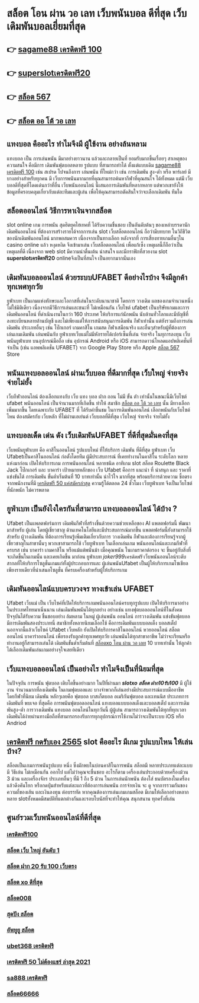 # สล็อต โอน ผ่าน วอ เลท เว็บพนันบอล ดีที่สุด เว็บเดิมพันบอลเยี่ยมที่สุด

## 👉 [sagame88 เครดิตฟรี 100](https://mabet.net/credit-free-new/)
## 👉 [superslotเครดิตฟรี20](https://mabet.net/20-free-100/)
## 👉 [สล็อต 567](https://bio.link/tisawago)
## 👉 [สล็อต ออ โต้ วอ เลท](https://mabet.net/credit-free-100/)

## แทงบอล คืออะไร   ทำไมจึงมี ผู้ใช้งาน อย่างล้นหลาม

แทงบอล เป็น การเล่นพนัน มีมาอย่างยาวนาน แล้วและกลายเป็นที่ ยอมรับมากขึ้นเรื่อยๆ  สาเหตุของความสนใจ คือมีการ เดิมพันฟุตบอลหลาย รูปแบบ ที่สามารถทำได้ ตั้งแต่แบบเดิม [sagame88 เครดิตฟรี 100](https://mabet.net/20-free-100/)  เช่น สเปรด ไปจนถึงการ เล่นพนัน ที่ใหม่กว่า เช่น การเดิมพัน สูง-ต่ำ หรือ พาร์เลย์  มีบางอย่างสำหรับทุกคน มี เว็บการพนันมากมายที่คุณสามารถค้นหากีฬาที่คุณสนใจ ได้ทั้งหมด แต่มี เว็บบอลดีที่สุดที่โดดเด่นกว่าที่อื่น เว็บพนันออนไลน์ นี้เสนอการเดิมพันที่หลากหลาย แต่พวกเขายังให้ข้อมูลที่ครอบคลุมเกี่ยวกับแต่ละทีมและผู้เล่น เพื่อให้คุณสามารถตัดสินใจว่าจะเลือกเดิมพัน ทีมใด

## สล็อตออนไลน์  วิธีการหาเงินจากสล็อต 

 slot online เกม การพนัน สุดฮิตยุคไฮเทคที่ ได้รับความชื่นชอบ เป็นอันดับต้นๆ ของเหล่าบรรดานักเดิมพันออนไลน์  ที่ต้องการสร้างรายได้จากการเล่น slot   เว็บสล็อตออนไลน์ ถือว่ามีบทบาท ในวิถีชีวิตของนักเดิมพันออนไลน์ มากพอสมควร เนื่องจากเป็นทางเลือก หลังจากที่ การเสี่ยงทายเกมอื่นๆใน casino online   แล้ว หงุดหงิด จึงเข้ามาเล่น เว็บสล็อตออนไลน์ เพื่อแก้เซ็ง เหตุผลนี้ก็ถือว่าเป็นเหตุผลที่ดี เนื่องจาก web slot  มีความน่าตื่นเต้น น่าสนใจ และมีกราฟิกที่สวยงาม  slot **superslotเครดิตฟรี20** onlineจึงเป็นที่สนใจ เป็นอยากมากนั่นเอง


##  เดิมพันบอลออนไลน์ ด้วยระบบUFABET ดีอย่างไรบ้าง จึงมีลูกค้าทุกเพศทุกวัย

 ยูฟ่าเบท เป็นเกมแห่งทักษะและโอกาสที่เล่นในระดับนานาชาติ โดยการ วางเดิม ผลของเกมจำนวนหนึ่ง ไม่ใช่มิติเดียว เนื่องจากมีวิธีการเล่นและชนะที่ ไม่เหมือนกัน  เว็บไซต์ ufabet เป็นบริษัทเกมและการเดิมพันออนไลน์ ที่ดำเนินงานในกว่า 160 ประเทศ ให้บริการแก่นักพนัน นับล้านทั่วโลกและมีบัญชีที่ลงทะเบียนหลายล้านบัญชี และไม่เพียงแต่ให้การสนับสนุนการเดิมพัน กีฬาเท่านั้น แต่ยังรวมถึงการเล่นเดิมพัน ประเภทอื่นๆ เช่น โป๊กเกอร์ เกมคาสิโน เกมสด กีฬาเสมือนจริง และอื่นๆสำหรับผู้ที่ต้องการเล่นเกมเดิมพัน เล่นพนันกับ ยูฟ่าเบทเว็บแม่ไม่มีหักรายได้เปอร์เซ็นที่เล่น จ่ายจริง ในทุการลงทุน  เว็บพนันยูฟ่าเบท  บนอุปกรณ์มือถือ เช่น อุปกรณ์ Android หรือ iOS สามารถดาวน์โหลดแอปพลิเคชั่นที่จำเป็น (เช่น แอพพลิเคชั่น UFABET) จาก Google Play Store หรือ Apple [สล็อต 567](https://mabet.net/credit-free-100/) Store 


## พนันแทงบอลออนไลน์  ผ่านเว็บบอล ที่ดีมากที่สุด  เว็บใหญ่ จ่ายจริง จ่ายไม่ยั้ง

 เว็บกีฬาออนไลน์ ต้องเลือกแทงกับ เว็บ แทง บอล ฝาก ถอน ไม่มี ขั้น ต่ํา เท่านั้นในขณะนี้มีเว็บไซต์ ufabet พนันออนไลน์ เป็นจำนวนมากที่เกิดขึ้น ทำให้ สมาชิก [สล็อต ออ โต้ วอ เลท](https://member.mabet.net/?action=login) นั้น มีทางเลือกเพิ่มมากขึ้น โดยเฉพาะกับ UFABET ที่   ได้รับคำชื่นชม ในการเดิมพันออนไลน์ เลือกพนันกับเว็บไซต์ไหน ต้องสมัครกับ เว็บหลัก ที่ไม่ผ่านเอเย่นต์  เว็บบอลที่ดีที่สุด เว็บใหญ่ จ่ายจริง จ่ายไม่ยั้ง

## แทงบอลเด็ด เด่น ดัง เว็บเดิมพันUFABET ที่ดีที่สุดมั่นคงที่สุด

 เว็บพนันยูฟ่าเบท คือ คาสิโนออนไลน์ รูปแบบใหม่ ที่ให้บริการ เดิมพัน  ที่ดีที่สุด  ยูฟ่าเบท เว็บ Ufabetเป็นคาสิโนออนไลน์   ก่อตั้งโดยทีม ผู้มีประสบการณ์ ที่เคยทำงานในคาสิโน ระดับโลก หลายแห่งมาก่อน เปิดให้บริการเกม การพนันออนไลน์ หลายชนิด อาทิเกม slot สล็อต Roulette Black Jack โป๊กเกอร์ และ บาคาร่า เป้าหมายหลักของ เว็บ Ufabet คือการ แนะนำ ที่ น่าสนุก และ ราคาที่แข่งขันได้ การเดิมพัน ขั้นต่ำเริ่มต้นที่ 10 บาทเท่านั้น น่าไว้ใจ มากที่สุด พร้อมบริการด้วยความ ซื่อตรง จากพนักงานที่มี [เครดิตฟรี 50 แค่สมัครล่าสุด](https://mabet.net/pg-slot-credit-free/) ความรู้ได้ตลอด 24 ชั่วโมง  เว็บยูฟ่าเบท  จึงเป็นเว็บไซต์ ที่นักพนัก  ไม่ควรพลาด

## ยูฟ่าเบท เป็นยังไงใครกันที่สามารถ แทงบอลออนไลน์  ได้บ้าง ?

Ufabet เป็นแพลตฟอร์มการ เดิมพันกีฬาที่สร้างขึ้นด้วยความช่วยเหลือของ AI แพลตฟอร์มนี้ พัฒนา มาสำหรับ ผู้เล่น โดยผู้เชี่ยวชาญ ด้านเทคโนโลยีและมีประสบการณ์มากขึ้น แพลตฟอร์มนี้ยังสามารถใช้สำหรับ ผู้วางเดิมพัน ที่ต้องการเรียนรู้เพิ่มเติมเกี่ยวกับการ วางเดิมพัน กีฬาและต้องการเรียนรู้จากผู้เชี่ยวชาญในสาขานั้นๆ พวกเขาสามารถใช้  เว็บยูฟ่าเบท ในเลือกเล่นเกม พนันออนไลน์และเกมกีฬาที่ ครบรส เช่น บาคาร่า เกมคาสิโน หรือแม้แต่พนันม้า เมื่อคุณพนัน ในเกมราคาต่อรอง จะ ขึ้นอยู่กับสิ่งที่จะเกิดขึ้นในเกมนั้น และเคยเกิดขึ้น มาก่อน  ยูฟ่าเบท   *joker999เครดิตฟรี* เว็บพนันออนไลน์ระดับสากลที่ให้บริการโซลูชั่นเกมแก่ทั้งผู้ประกอบการและ ผู้เล่นพนันUfabet เป็นผู้ให้บริการเกมโซเชียลเพียงรายเดียวที่นำเสนอโซลูชั่น  ที่ครบเครื่องสำหรับผู้ให้บริการเกม 

##  เดิมพันออนไลน์แบบครบวงจร ทางเข้าเล่น UFABET 

 Ufabet เว็บแม่   เป็น  เว็บไซค์ที่เปิดให้บริการเกมพนันออนไลน์ครบทุกรูปแบบ เปิดให้บริการมาอย่างในประเทศไทยมาเนิ่นนาน  เล่นเดิมพันพนันได้ทุกอย่าง  อย่างเช่น แทงฟุตบอลออนไลน์ที่ในสังคมปัจจุบันได้รับความ ชื่นชอบอย่าง ล้มหลาม ในหมู่ ผู้เล่นพนัน ออนไลน์  การวางเดิมพัน แข่งขันฟุตบอล มีการเดิมพันสองประเภทนี่ สมาชิกทั้งหลายนิยมเลือกใช้  คือการเดิมพันแบบบอลเต็ง บอลสเต็ป นอกจากนี้แล้วเว็บไซค์ Ufabet เว็บหลัก ยังเปิดให้บริการคาสิโนออนไลน์ หวยออนไลน์ สล็อตออนไลน์ บาคาร่าออนไลน์  เพื่อรองรับลูกค้าทุกเพศทุกวัย เล่นพนันได้ทุกสาขาอาชีพ ไม่ว่าจะเรียนหรือทำงานอยู่ก็สามารถเล่นได้ เดิมพันขั้นต่ำเริ่มต้นที่ [สล็อตxo โอน ผ่าน วอ เลท](https://mabet.net/register/) 10 บาทเท่านั้น ให้ลูกค้าได้เลือกเดิมพันเล่นเกมอย่างจุใจเลยทีเดียว


## เว็บแทงบอลออนไลน์   เป็นอย่างไร  ทำไมจึงเป็นที่นิยมที่สุด

ในปัจจุบัน การพนัน ฟุตบอล เติบโตขึ้นอย่างมาก ในปีที่ผ่านมา ***slotxo สล็อต ฝาก10รับ100*** มี ผู้ใช้งาน จำนวนมากที่ลงเดิมพัน ในเกมฟุตบอลและ บางจำพวกก็เล่นอย่างมีประสบการณ์แบบมืออาชีพ โดยกีฬาที่นิยม เดิมพัน หลักๆเลยคือ ฟุตบอล บาสเก็ตบอล อเมริกันฟุตบอล และเทนนิส ประเภทการเดิมพันที่ พบเจอ ที่สุดคือ  การพนันฟุตบอลออนไลน์  แทงบอลแบบบอลเต็งและบอลสเต็ป และการเดิมพันสูง-ต่ำ การวางเดิมพัน แทงบอล ออนไลน์ในทุกวันนี้  ผู้ผู้เล่น สามารถวางเดิมพันได้ทุกที่ทุกเวลา เดิมพันได้ง่ายผ่านทางมือถือที่สามารถรองรับการทุกอุปกรณ์การใช้งานไม่ว่าจะเป็นระบบ iOS หรือ Andriod

##  [เครดิตฟรี กดรับเอง 2565](https://mabet.net/) slot  คืออะไร มีเกม รูปแบบไหน ให้เล่นบ้าง?

 สล็อตเป็นเกมการพนันรูปแบบ หนึ่ง ซึ่งมักพบในบ่อนคาสิโนการพนัน สล็อตมี หลายประเภทแต่ละแบบมี วิธีเล่น  ไม่เหมือนกัน ออกไป แต่ไม่ว่าคุณจะชื่นชอบ อะไรก็ตาม เครื่องเล่นประกอบด้วยเครื่องม้วน 3 ม้วน และเครื่องจักร ประเภทอื่นๆ  ที่มี 1 ถึง 5 ม้วน ในการเล่นนักพนัน ต้องใส่ ธนบัตรลงในเครื่องแล้วดึงคันโยก หรือกดปุ่มสำหรับแต่ละแถวที่ต้องการเล่นพนัน การจ่ายเงิน จะ ดู จากการรวมกันของความถี่ของเส้น และเงินลงทุน ต่อบรรทัด  หากคุณต้องการเล่นเกมเกมสล็อต มีเกมให้เลือกอย่างหลากหลาย  slotทั้งหมดมีสมบัติที่แตกต่างกันและรอบโบนัสที่จะทำให้คุณ สนุกสนาน ทุกครั้งที่เล่น


## ศูนย์รวมเว็บพนันออนไลน์ที่ดีที่สุด

### [เครดิตฟรี100](https://atom.io/themes/MABET.net%20โบนัสเยอะที่สุด%20สล็อตpgเว็บตรง%20008%20สล็อต%20ฝาก%2020%20รับ%20100%20แตกหนัก)
### [สล็อต เว็บ ใหญ่ อันดับ 1](https://atom.io/themes/MABET.net%20โบนัสเยอะที่สุด%20สล็อต%20wallet%20เครดิตฟรี%202021%20ล่าสุด%20008%20สล็อต%20ฝาก%2020%20รับ%20100%20แตกหนัก)
### [สล็อต ฝาก 20 รับ 100 เว็บตรง](https://atom.io/themes/MABET.net%20โบนัสเยอะที่สุด%20สล็อต%20แจ็%20ค%20พอ%20ต%20แตกง่าย%202021%20008%20สล็อต%20ฝาก%2020%20รับ%20100%20แตกหนัก)
### [สล็อต xo ดีที่สุด](https://atom.io/themes/MABET.net%20โบนัสเยอะที่สุด%20เว็บสล็อตแตกง่าย%202021%20เครดิตฟรี%20008%20สล็อต%20ฝาก%2020%20รับ%20100%20แตกหนัก)
### [สล็อต008](https://atom.io/themes/MABET.net%20โบนัสเยอะที่สุด%20asia999%20เครดิตฟรี%2040%20ล่าสุด%20008%20สล็อต%20ฝาก%2020%20รับ%20100%20แตกหนัก)
### [สุดปัง สล็อต](https://atom.io/themes/MABET.net%20โบนัสเยอะที่สุด%20ufa168%20เครดิตฟรี%20008%20สล็อต%20ฝาก%2020%20รับ%20100%20แตกหนัก)
### [อัพทูยู สล็อต](https://atom.io/themes/MABET.net%20โบนัสเยอะที่สุด%20joker%20สล็อต777เครดิตฟรี%20008%20สล็อต%20ฝาก%2020%20รับ%20100%20แตกหนัก)
### [ubet368 เครดิตฟรี](https://atom.io/themes/MABET.net%20โบนัสเยอะที่สุด%20เปอร์เซ็นต์%20สล็อต%20pg%20วันนี้%20008%20สล็อต%20ฝาก%2020%20รับ%20100%20แตกหนัก)
### [เครดิตฟรี 50 ไม่ต้องแชร์ ล่าสุด 2021](https://atom.io/themes/MABET.net%20โบนัสเยอะที่สุด%20สล็อตib888%20008%20สล็อต%20ฝาก%2020%20รับ%20100%20แตกหนัก)
### [sa888 เครดิตฟรี](https://atom.io/themes/MABET.net%20โบนัสเยอะที่สุด%20เว็บ%20สล็อต%20888%20ฟรีเครดิต%20008%20สล็อต%20ฝาก%2020%20รับ%20100%20แตกหนัก)
### [สล็อต66666](https://atom.io/themes/MABET.net%20โบนัสเยอะที่สุด%20เครดิตฟรี%2050%20ทำ%20เทิ%20ร์%20น.%201%20เท่า%20008%20สล็อต%20ฝาก%2020%20รับ%20100%20แตกหนัก)